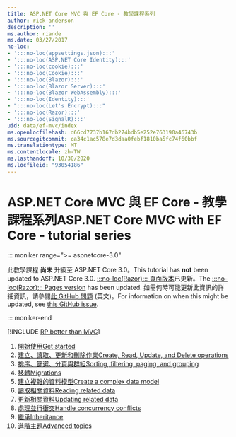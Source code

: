 ```yaml
---
title: ASP.NET Core MVC 與 EF Core - 教學課程系列
author: rick-anderson
description: ''
ms.author: riande
ms.date: 03/27/2017
no-loc:
- ':::no-loc(appsettings.json):::'
- ':::no-loc(ASP.NET Core Identity):::'
- ':::no-loc(cookie):::'
- ':::no-loc(Cookie):::'
- ':::no-loc(Blazor):::'
- ':::no-loc(Blazor Server):::'
- ':::no-loc(Blazor WebAssembly):::'
- ':::no-loc(Identity):::'
- ":::no-loc(Let's Encrypt):::"
- ':::no-loc(Razor):::'
- ':::no-loc(SignalR):::'
uid: data/ef-mvc/index
ms.openlocfilehash: d66cd7737b167db274bdb5e252e763190a46743b
ms.sourcegitcommit: ca34c1ac578e7d3daa0febf1810ba5fc74f60bbf
ms.translationtype: MT
ms.contentlocale: zh-TW
ms.lasthandoff: 10/30/2020
ms.locfileid: "93054186"
---
```

# <a name="aspnet-core-mvc-with-ef-core---tutorial-series"></a><span data-ttu-id="46850-102">ASP.NET Core MVC 與 EF Core - 教學課程系列</span><span class="sxs-lookup"><span data-stu-id="46850-102">ASP.NET Core MVC with EF Core - tutorial series</span></span>

::: moniker range=">= aspnetcore-3.0"

<span data-ttu-id="46850-103">此教學課程 **尚未** 升級至 ASP.NET Core 3.0。</span><span class="sxs-lookup"><span data-stu-id="46850-103">This tutorial has **not** been updated to ASP.NET Core 3.0.</span></span> <span data-ttu-id="46850-104">[ :::no-loc(Razor)::: 頁面版本](xref:data/ef-rp/intro)已更新。</span><span class="sxs-lookup"><span data-stu-id="46850-104">The [:::no-loc(Razor)::: Pages version](xref:data/ef-rp/intro) has been updated.</span></span> <span data-ttu-id="46850-105">如需何時可能更新此資訊的詳細資訊，請參閱[此 GitHub 問題](https://github.com/dotnet/AspNetCore.Docs/issues/13920) \(英文\)。</span><span class="sxs-lookup"><span data-stu-id="46850-105">For information on when this might be updated, see [this GitHub issue](https://github.com/dotnet/AspNetCore.Docs/issues/13920).</span></span>

::: moniker-end

[!INCLUDE [RP better than MVC](../../includes/RP-EF/rp-over-mvc.md)]

1. [<span data-ttu-id="46850-106">開始使用</span><span class="sxs-lookup"><span data-stu-id="46850-106">Get started</span></span>](xref:data/ef-mvc/intro)
1. [<span data-ttu-id="46850-107">建立、讀取、更新和刪除作業</span><span class="sxs-lookup"><span data-stu-id="46850-107">Create, Read, Update, and Delete operations</span></span>](xref:data/ef-mvc/crud)
1. [<span data-ttu-id="46850-108">排序、篩選、分頁與群組</span><span class="sxs-lookup"><span data-stu-id="46850-108">Sorting, filtering, paging, and grouping</span></span>](xref:data/ef-mvc/sort-filter-page)
1. [<span data-ttu-id="46850-109">移轉</span><span class="sxs-lookup"><span data-stu-id="46850-109">Migrations</span></span>](xref:data/ef-mvc/migrations)
1. [<span data-ttu-id="46850-110">建立複雜的資料模型</span><span class="sxs-lookup"><span data-stu-id="46850-110">Create a complex data model</span></span>](xref:data/ef-mvc/complex-data-model)
1. [<span data-ttu-id="46850-111">讀取相關資料</span><span class="sxs-lookup"><span data-stu-id="46850-111">Reading related data</span></span>](xref:data/ef-mvc/read-related-data)
1. [<span data-ttu-id="46850-112">更新相關資料</span><span class="sxs-lookup"><span data-stu-id="46850-112">Updating related data</span></span>](xref:data/ef-mvc/update-related-data)
1. [<span data-ttu-id="46850-113">處理並行衝突</span><span class="sxs-lookup"><span data-stu-id="46850-113">Handle concurrency conflicts</span></span>](xref:data/ef-mvc/concurrency)
1. [<span data-ttu-id="46850-114">繼承</span><span class="sxs-lookup"><span data-stu-id="46850-114">Inheritance</span></span>](xref:data/ef-mvc/inheritance)
1. [<span data-ttu-id="46850-115">進階主題</span><span class="sxs-lookup"><span data-stu-id="46850-115">Advanced topics</span></span>](xref:data/ef-mvc/advanced)
